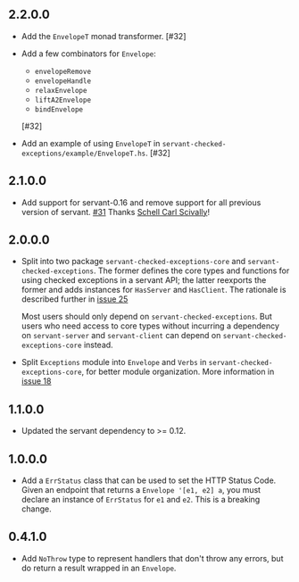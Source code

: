 ## 2.2.0.0

*   Add the `EnvelopeT` monad transformer. [#32]

*   Add a few combinators for `Envelope`:

    - `envelopeRemove`
    - `envelopeHandle`
    - `relaxEnvelope`
    - `liftA2Envelope`
    - `bindEnvelope`

    [#32]

*   Add an example of using `EnvelopeT` in
    `servant-checked-exceptions/example/EnvelopeT.hs`. [#32]

## 2.1.0.0

*   Add support for servant-0.16 and remove support for all previous version of
    servant. [#31](https://github.com/cdepillabout/servant-checked-exceptions/pull/31)
    Thanks [Schell Carl Scivally](https://github.com/schell)!

## 2.0.0.0

*   Split into two package `servant-checked-exceptions-core` and
    `servant-checked-exceptions`. The former defines the core types
    and functions for using checked exceptions in a servant API;
    the latter reexports the former and adds instances for `HasServer`
    and `HasClient`. The rationale is described further in
    [issue 25](https://github.com/cdepillabout/servant-checked-exceptions/issues/25)

    Most users should only depend on `servant-checked-exceptions`.
    But users who need access to core types without incurring a dependency
    on `servant-server` and `servant-client` can depend on
    `servant-checked-exceptions-core` instead.

*   Split `Exceptions` module into `Envelope` and `Verbs` in
    `servant-checked-exceptions-core`, for better module organization.
    More information in
    [issue 18](https://github.com/cdepillabout/servant-checked-exceptions/issues/18)

## 1.1.0.0

*   Updated the servant dependency to >= 0.12.

## 1.0.0.0

*   Add a `ErrStatus` class that can be used to set the HTTP Status Code. Given
    an endpoint that returns a `Envelope '[e1, e2] a`, you must declare an
    instance of `ErrStatus` for `e1` and `e2`.  This is a breaking change.

## 0.4.1.0

*   Add `NoThrow` type to represent handlers that don't throw any errors, but
    do return a result wrapped in an `Envelope`.
